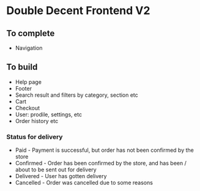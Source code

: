 # Double Decent Frontend V2


## To complete
- Navigation

## To build

 - Help page
 - Footer
 - Search result and filters by category, section etc
 - Cart
 - Checkout
 - User: prodile, settings, etc
 - Order history etc


### Status for delivery
 - Paid - Payment is successful, but order has not been confirmed by the store
 - Confirmed - Order has been confirmed by the store, and has been / about to be sent out for delivery
 - Delivered - User has gotten delivery
 - Cancelled - Order was cancelled due to some reasons
